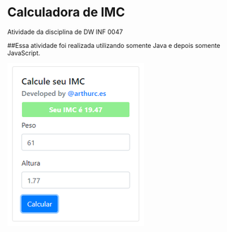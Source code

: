 # Calculadora de IMC
Atividade da disciplina de DW INF 0047

##Essa atividade foi realizada utilizando somente Java e depois somente JavaScript.


![alt text](https://github.com/arthur-es/calculadora-imc/blob/master/javascript/img/calculadora_imc_print.png?raw=true)
